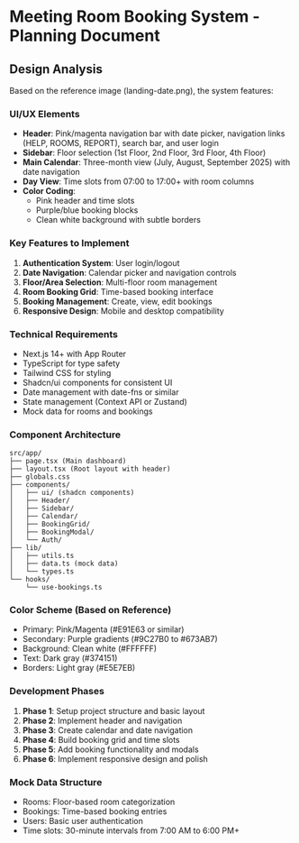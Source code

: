 # Meeting Room Booking System - Planning Document

## Design Analysis
Based on the reference image (landing-date.png), the system features:

### UI/UX Elements
- **Header**: Pink/magenta navigation bar with date picker, navigation links (HELP, ROOMS, REPORT), search bar, and user login
- **Sidebar**: Floor selection (1st Floor, 2nd Floor, 3rd Floor, 4th Floor)
- **Main Calendar**: Three-month view (July, August, September 2025) with date navigation
- **Day View**: Time slots from 07:00 to 17:00+ with room columns
- **Color Coding**: 
  - Pink header and time slots
  - Purple/blue booking blocks
  - Clean white background with subtle borders

### Key Features to Implement
1. **Authentication System**: User login/logout
2. **Date Navigation**: Calendar picker and navigation controls
3. **Floor/Area Selection**: Multi-floor room management
4. **Room Booking Grid**: Time-based booking interface
5. **Booking Management**: Create, view, edit bookings
6. **Responsive Design**: Mobile and desktop compatibility

### Technical Requirements
- Next.js 14+ with App Router
- TypeScript for type safety
- Tailwind CSS for styling
- Shadcn/ui components for consistent UI
- Date management with date-fns or similar
- State management (Context API or Zustand)
- Mock data for rooms and bookings

### Component Architecture
```
src/app/
├── page.tsx (Main dashboard)
├── layout.tsx (Root layout with header)
├── globals.css
├── components/
│   ├── ui/ (shadcn components)
│   ├── Header/
│   ├── Sidebar/
│   ├── Calendar/
│   ├── BookingGrid/
│   ├── BookingModal/
│   └── Auth/
├── lib/
│   ├── utils.ts
│   ├── data.ts (mock data)
│   └── types.ts
└── hooks/
    └── use-bookings.ts
```

### Color Scheme (Based on Reference)
- Primary: Pink/Magenta (#E91E63 or similar)
- Secondary: Purple gradients (#9C27B0 to #673AB7)
- Background: Clean white (#FFFFFF)
- Text: Dark gray (#374151)
- Borders: Light gray (#E5E7EB)

### Development Phases
1. **Phase 1**: Setup project structure and basic layout
2. **Phase 2**: Implement header and navigation
3. **Phase 3**: Create calendar and date navigation
4. **Phase 4**: Build booking grid and time slots
5. **Phase 5**: Add booking functionality and modals
6. **Phase 6**: Implement responsive design and polish

### Mock Data Structure
- Rooms: Floor-based room categorization
- Bookings: Time-based booking entries
- Users: Basic user authentication
- Time slots: 30-minute intervals from 7:00 AM to 6:00 PM+